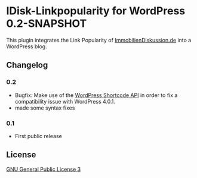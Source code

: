 IDisk-Linkpopularity for WordPress 0.2-SNAPSHOT
===============================================

This plugin integrates the Link Popularity of [ImmobilienDiskussion.de](http://www.immobilienDiskussion.de)
into a WordPress blog.


Changelog
---------

### 0.2

-   Bugfix: Make use of the [WordPress Shortcode API](http://codex.wordpress.org/Shortcode_API) in order to fix a compatibility issue with WordPress 4.0.1.
-   made some syntax fixes

### 0.1

-   First public release


License
-------

[GNU General Public License 3](http://www.gnu.org/licenses/gpl-3.0-standalone.html)

